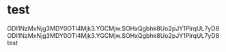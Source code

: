 # test
ODI1NzMxNjg3MDY0OTI4Mjk3.YGCMjw.SOHxQgbhk8Uo2pJY1PlrqUL7yD8
ODI1NzMxNjg3MDY0OTI4Mjk3.YGCMjw.SOHxQgbhk8Uo2pJY1PlrqUL7yD8
test
